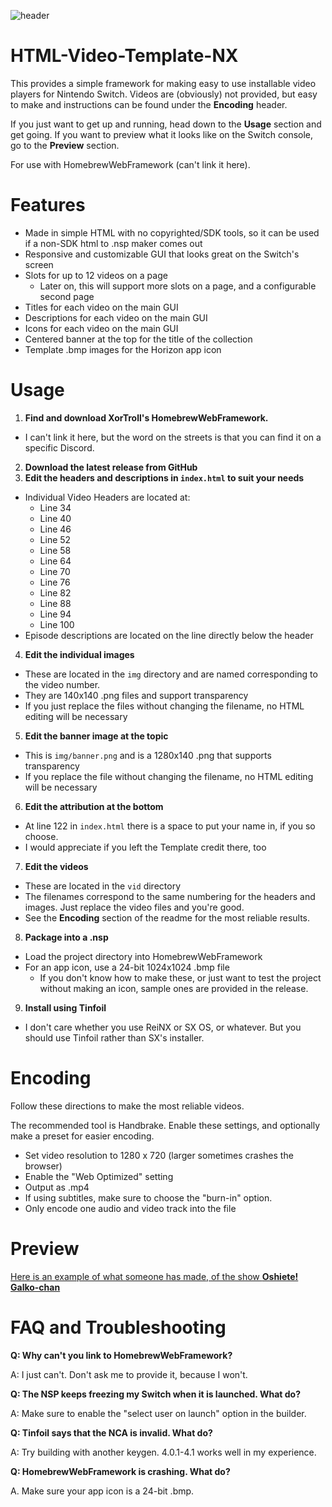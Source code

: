 ![header](https://i.imgur.com/moddJ35.png)
# HTML-Video-Template-NX

This provides a simple framework for making easy to use installable video players for Nintendo Switch. Videos are (obviously) not provided, but easy to make and instructions can be found under the **Encoding** header.

If you just want to get up and running, head down to the **Usage** section and get going.
If you want to preview what it looks like on the Switch console, go to the **Preview** section.

For use with HomebrewWebFramework (can't link it here).

# Features
- Made in simple HTML with no copyrighted/SDK tools, so it can be used if a non-SDK html to .nsp maker comes out
- Responsive and customizable GUI that looks great on the Switch's screen
- Slots for up to 12 videos on a page
  - Later on, this will support more slots on a page, and a configurable second page
- Titles for each video on the main GUI
- Descriptions for each video on the main GUI
- Icons for each video on the main GUI
- Centered banner at the top for the title of the collection
- Template .bmp images for the Horizon app icon

# Usage
1. **Find and download XorTroll's HomebrewWebFramework.** 
  - I can't link it here, but the word on the streets is that you can find it on a specific Discord.
2. **Download the latest release from GitHub**
3. **Edit the headers and descriptions in `index.html` to suit your needs**
  - Individual Video Headers are located at:
      - Line 34
      - Line 40
      - Line 46
      - Line 52
      - Line 58
      - Line 64
      - Line 70
      - Line 76
      - Line 82
      - Line 88
      - Line 94
      - Line 100
  - Episode descriptions are located on the line directly below the header
4. **Edit the individual images**
  - These are located in the `img` directory and are named corresponding to the video number.
  - They are 140x140 .png files and support transparency
  - If you just replace the files without changing the filename, no HTML editing will be necessary
5. **Edit the banner image at the topic**
  - This is `img/banner.png` and is a 1280x140 .png that supports transparency
  - If you replace the file without changing the filename, no HTML editing will be necessary
6. **Edit the attribution at the bottom**
  - At line 122 in `index.html` there is a space to put your name in, if you so choose.
  - I would appreciate if you left the Template credit there, too
7. **Edit the videos**
  - These are located in the `vid` directory
  - The filenames correspond to the same numbering for the headers and images. Just replace the video files and you're good.
  - See the **Encoding** section of the readme for the most reliable results.
8. **Package into a .nsp**
  - Load the project directory into HomebrewWebFramework
  - For an app icon, use a 24-bit 1024x1024 .bmp file
    - If you don't know how to make these, or just want to test the project without making an icon, sample ones are provided in the release.
9. **Install using Tinfoil**
  - I don't care whether you use ReiNX or SX OS, or whatever. But you should use Tinfoil rather than SX's installer.
  
# Encoding
Follow these directions to make the most reliable videos.

The recommended tool is Handbrake. Enable these settings, and optionally make a preset for easier encoding.

- Set video resolution to 1280 x 720 (larger sometimes crashes the browser)
- Enable the "Web Optimized" setting
- Output as .mp4
- If using subtitles, make sure to choose the "burn-in" option.
- Only encode one audio and video track into the file

# Preview
[Here is an example of what someone has made, of the show **Oshiete! Galko-chan**](https://i.imgur.com/TVJvJAy.png)

# FAQ and Troubleshooting

**Q: Why can't you link to HomebrewWebFramework?**

A: I just can't. Don't ask me to provide it, because I won't.

**Q: The NSP keeps freezing my Switch when it is launched. What do?**

A: Make sure to enable the "select user on launch" option in the builder.

**Q: Tinfoil says that the NCA is invalid. What do?**

A: Try building with another keygen. 4.0.1-4.1 works well in my experience.

**Q: HomebrewWebFramework is crashing. What do?**

A. Make sure your app icon is a 24-bit .bmp.
